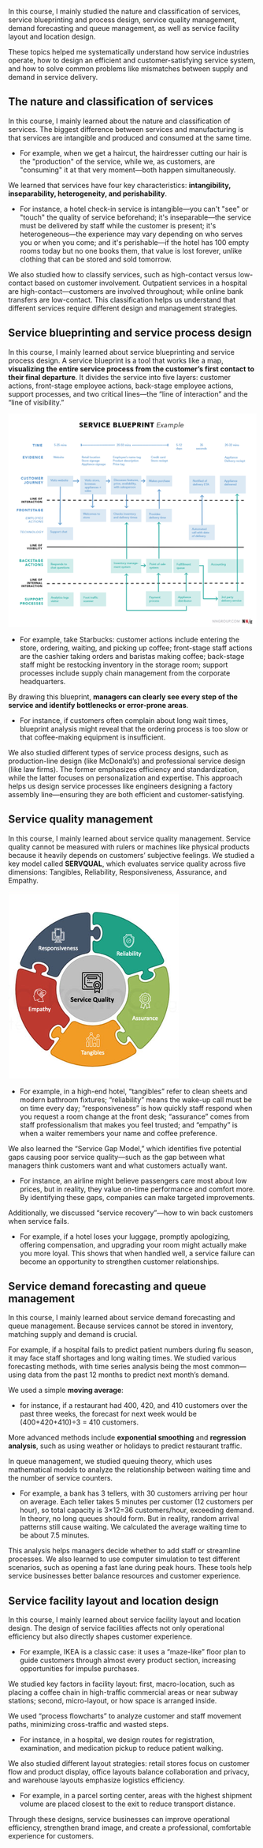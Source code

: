 In this course, I mainly studied the nature and classification of services, service blueprinting and process design, service quality management, demand forecasting and queue management, as well as service facility layout and location design. 

These topics helped me systematically understand how service industries operate, how to design an efficient and customer-satisfying service system, and how to solve common problems like mismatches between supply and demand in service delivery.

## The nature and classification of services

In this course, I mainly learned about the nature and classification of services. The biggest difference between services and manufacturing is that services are intangible and produced and consumed at the same time. 

- For example, when we get a haircut, the hairdresser cutting our hair is the "production" of the service, while we, as customers, are "consuming" it at that very moment—both happen simultaneously. 

We learned that services have four key characteristics: **intangibility, inseparability, heterogeneity, and perishability**. 

- For instance, a hotel check-in service is intangible—you can't "see" or "touch" the quality of service beforehand; it's inseparable—the service must be delivered by staff while the customer is present; it's heterogeneous—the experience may vary depending on who serves you or when you come; and it's perishable—if the hotel has 100 empty rooms today but no one books them, that value is lost forever, unlike clothing that can be stored and sold tomorrow. 

We also studied how to classify services, such as high-contact versus low-contact based on customer involvement. Outpatient services in a hospital are high-contact—customers are involved throughout; while online bank transfers are low-contact. This classification helps us understand that different services require different design and management strategies.

## Service blueprinting and service process design

In this course, I mainly learned about service blueprinting and service process design. A service blueprint is a tool that works like a map, **visualizing the entire service process from the customer’s first contact to their final departure**. It divides the service into five layers: customer actions, front-stage employee actions, back-stage employee actions, support processes, and two critical lines—the “line of interaction” and the “line of visibility.” 

![NNg Service Blueprint Example](./images/nng-service-blueprint-example.png)

- For example, take Starbucks: customer actions include entering the store, ordering, waiting, and picking up coffee; front-stage staff actions are the cashier taking orders and baristas making coffee; back-stage staff might be restocking inventory in the storage room; support processes include supply chain management from the corporate headquarters. 

By drawing this blueprint, **managers can clearly see every step of the service and identify bottlenecks or error-prone areas**. 

- For instance, if customers often complain about long wait times, blueprint analysis might reveal that the ordering process is too slow or that coffee-making equipment is insufficient. 

We also studied different types of service process designs, such as production-line design (like McDonald’s) and professional service design (like law firms). The former emphasizes efficiency and standardization, while the latter focuses on personalization and expertise. This approach helps us design service processes like engineers designing a factory assembly line—ensuring they are both efficient and customer-satisfying.

## Service quality management

In this course, I mainly learned about service quality management. Service quality cannot be measured with rulers or machines like physical products because it heavily depends on customers’ subjective feelings. We studied a key model called **SERVQUAL**, which evaluates service quality across five dimensions: Tangibles, Reliability, Responsiveness, Assurance, and Empathy. 

![Measuring service quality: the SERVQUAL model - YourCX](./images/servqual.png)

- For example, in a high-end hotel, “tangibles” refer to clean sheets and modern bathroom fixtures; “reliability” means the wake-up call must be on time every day; “responsiveness” is how quickly staff respond when you request a room change at the front desk; “assurance” comes from staff professionalism that makes you feel trusted; and “empathy” is when a waiter remembers your name and coffee preference. 

We also learned the “Service Gap Model,” which identifies five potential gaps causing poor service quality—such as the gap between what managers think customers want and what customers actually want. 

- For instance, an airline might believe passengers care most about low prices, but in reality, they value on-time performance and comfort more. By identifying these gaps, companies can make targeted improvements. 

Additionally, we discussed “service recovery”—how to win back customers when service fails. 

- For example, if a hotel loses your luggage, promptly apologizing, offering compensation, and upgrading your room might actually make you more loyal. This shows that when handled well, a service failure can become an opportunity to strengthen customer relationships.

## Service demand forecasting and queue management

In this course, I mainly learned about service demand forecasting and queue management. Because services cannot be stored in inventory, matching supply and demand is crucial. 

For example, if a hospital fails to predict patient numbers during flu season, it may face staff shortages and long waiting times. We studied various forecasting methods, with time series analysis being the most common—using data from the past 12 months to predict next month’s demand. 

We used a simple **moving average**: 

- for instance, if a restaurant had 400, 420, and 410 customers over the past three weeks, the forecast for next week would be (400+420+410)÷3 = 410 customers. 

More advanced methods include **exponential smoothing** and **regression analysis**, such as using weather or holidays to predict restaurant traffic. 

In queue management, we studied queuing theory, which uses mathematical models to analyze the relationship between waiting time and the number of service counters. 

- For example, a bank has 3 tellers, with 30 customers arriving per hour on average. Each teller takes 5 minutes per customer (12 customers per hour), so total capacity is 3×12=36 customers/hour, exceeding demand. In theory, no long queues should form. But in reality, random arrival patterns still cause waiting. We calculated the average waiting time to be about 7.5 minutes. 

This analysis helps managers decide whether to add staff or streamline processes. We also learned to use computer simulation to test different scenarios, such as opening a fast lane during peak hours. These tools help service businesses better balance resources and customer experience.

## Service facility layout and location design

In this course, I mainly learned about service facility layout and location design. The design of service facilities affects not only operational efficiency but also directly shapes customer experience. 

- For example, IKEA is a classic case: it uses a “maze-like” floor plan to guide customers through almost every product section, increasing opportunities for impulse purchases. 

We studied key factors in facility layout: first, macro-location, such as placing a coffee chain in high-traffic commercial areas or near subway stations; second, micro-layout, or how space is arranged inside. 

We used “process flowcharts” to analyze customer and staff movement paths, minimizing cross-traffic and wasted steps. 

- For instance, in a hospital, we design routes for registration, examination, and medication pickup to reduce patient walking. 

We also studied different layout strategies: retail stores focus on customer flow and product display, office layouts balance collaboration and privacy, and warehouse layouts emphasize logistics efficiency. 

- For example, in a parcel sorting center, areas with the highest shipment volume are placed closest to the exit to reduce transport distance. 

Through these designs, service businesses can improve operational efficiency, strengthen brand image, and create a professional, comfortable experience for customers.